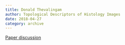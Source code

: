 ```yaml
---
title: Donald Thevalingam
author: Topological Descriptors of Histology Images
date: 2018-04-27
category: archive
---
```


[Paper discussion](http://www.sci.utah.edu/~nsingh/publications/nsingh2014topology_breast_cancer.pdf)
